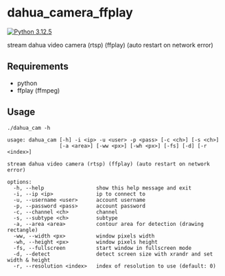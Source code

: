 # dahua_camera_ffplay
[![Python 3.12.5](https://img.shields.io/badge/Python-3.12.5-yellow.svg)](http://www.python.org/download/)

stream dahua video camera (rtsp) (ffplay) (auto restart on network error)

## Requirements
* python
* ffplay (ffmpeg)

## Usage
```
./dahua_cam -h
```
```
usage: dahua_cam [-h] -i <ip> -u <user> -p <pass> [-c <ch>] [-s <ch>]
                 [-a <area>] [-ww <px>] [-wh <px>] [-fs] [-d] [-r <index>]

stream dahua video camera (rtsp) (ffplay) (auto restart on network error)

options:
  -h, --help                 show this help message and exit
  -i, --ip <ip>              ip to connect to
  -u, --username <user>      account username
  -p, --password <pass>      account password
  -c, --channel <ch>         channel
  -s, --subtype <ch>         subtype
  -a, --area <area>          contour area for detection (drawing rectangle)
  -ww, --width <px>          window pixels width
  -wh, --height <px>         window pixels height
  -fs, --fullscreen          start window in fullscreen mode
  -d, --detect               detect screen size with xrandr and set width & height
  -r, --resolution <index>   index of resolution to use (default: 0)
```
